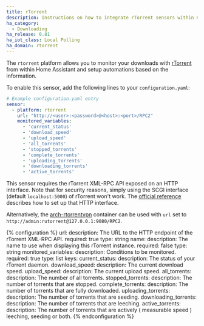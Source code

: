```yaml
---
title: rTorrent
description: Instructions on how to integrate rTorrent sensors within Home Assistant.
ha_category:
  - Downloading
ha_release: 0.81
ha_iot_class: Local Polling
ha_domain: rtorrent
---
```


The `rtorrent` platform allows you to monitor your downloads with [rTorrent](https://rakshasa.github.io/rtorrent/) from within Home Assistant and setup automations based on the information.

To enable this sensor, add the following lines to your `configuration.yaml`:

```yaml
# Example configuration.yaml entry
sensor:
  - platform: rtorrent
    url: "http://<user>:<password>@<host>:<port>/RPC2"
    monitored_variables:
      - 'current_status'
      - 'download_speed'
      - 'upload_speed'
      - 'all_torrents'
      - 'stopped_torrents'
      - 'complete_torrents'
      - 'uploading_torrents'
      - 'downloading_torrents'
      - 'active_torrents'
```

This sensor requires the rTorrent XML-RPC API exposed on an HTTP interface.
Note that for security reasons, simply using the SCGI interface (default `localhost:5000`) of rTorrent won't work.
The [official reference](https://github.com/rakshasa/rtorrent/wiki/RPC-Setup-XMLRPC) describes how to set up that HTTP interface.

Alternatively, the [arch-rtorrentvpn](https://github.com/binhex/arch-rtorrentvpn) container can be used with `url` set to `http://admin:rutorrent@127.0.0.1:9080/RPC2`.

{% configuration %}
url:
  description: The URL to the HTTP endpoint of the rTorrent XML-RPC API.
  required: true
  type: string
name:
  description: The name to use when displaying this rTorrent instance.
  required: false
  type: string
monitored_variables:
  description: Conditions to be monitored.
  required: true
  type: list
  keys:
    current_status:
      description: The status of your rTorrent daemon.
    download_speed:
      description: The current download speed.
    upload_speed:
      description: The current upload speed.
    all_torrents:
      description: The number of all torrents.
    stopped_torrents:
      description: The number of torrents that are stopped.
    complete_torrents:
      description: The number of torrents that are fully downloaded.
    uploading_torrents:
      description: The number of torrents that are seeding.
    downloading_torrents:
      description: The number of torrents that are leeching.
    active_torrents:
      description: The number of torrents that are actively ( measurable speed ) leeching, seeding or both.
{% endconfiguration %}
